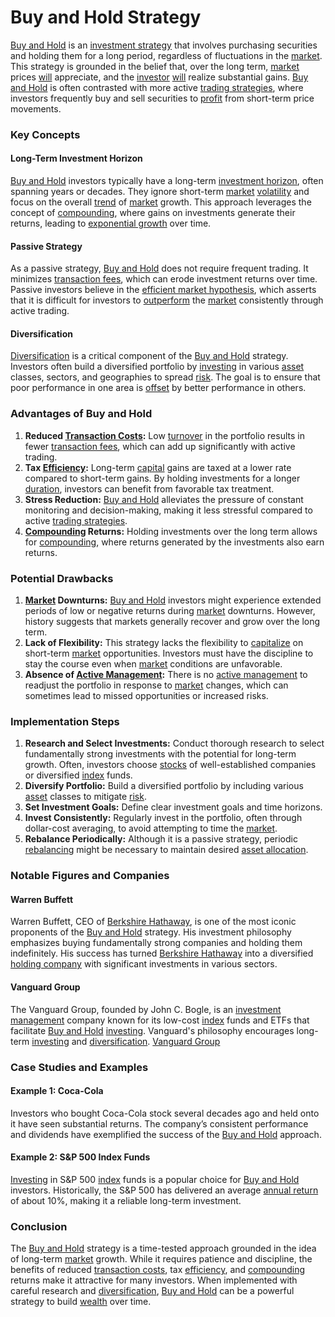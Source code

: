 # Buy and Hold Strategy

[Buy and Hold](../b/buy_and_hold.md) is an [investment strategy](../i/investment_strategy.md) that involves purchasing securities and holding them for a long period, regardless of fluctuations in the [market](../m/market.md). This strategy is grounded in the belief that, over the long term, [market](../m/market.md) prices [will](../w/will.md) appreciate, and the [investor](../i/investor.md) [will](../w/will.md) realize substantial gains. [Buy and Hold](../b/buy_and_hold.md) is often contrasted with more active [trading strategies](../t/trading_strategies.md), where investors frequently buy and sell securities to [profit](../p/profit.md) from short-term price movements.

### Key Concepts

#### Long-Term Investment Horizon
[Buy and Hold](../b/buy_and_hold.md) investors typically have a long-term [investment horizon](../i/investment_horizon.md), often spanning years or decades. They ignore short-term [market](../m/market.md) [volatility](../v/volatility.md) and focus on the overall [trend](../t/trend.md) of [market](../m/market.md) growth. This approach leverages the concept of [compounding](../c/compounding.md), where gains on investments generate their returns, leading to [exponential growth](../e/exponential_growth.md) over time.

#### Passive Strategy
As a passive strategy, [Buy and Hold](../b/buy_and_hold.md) does not require frequent trading. It minimizes [transaction fees](../t/transaction_fees.md), which can erode investment returns over time. Passive investors believe in the [efficient market hypothesis](../e/efficient_market_hypothesis.md), which asserts that it is difficult for investors to [outperform](../o/outperform.md) the [market](../m/market.md) consistently through active trading.

#### Diversification
[Diversification](../d/diversification.md) is a critical component of the [Buy and Hold](../b/buy_and_hold.md) strategy. Investors often build a diversified portfolio by [investing](../i/investing.md) in various [asset](../a/asset.md) classes, sectors, and geographies to spread [risk](../r/risk.md). The goal is to ensure that poor performance in one area is [offset](../o/offset.md) by better performance in others.

### Advantages of Buy and Hold

1. **Reduced [Transaction Costs](../t/transaction_costs.md):** Low [turnover](../t/turnover.md) in the portfolio results in fewer [transaction fees](../t/transaction_fees.md), which can add up significantly with active trading.
2. **Tax [Efficiency](../e/efficiency.md):** Long-term [capital](../c/capital.md) gains are taxed at a lower rate compared to short-term gains. By holding investments for a longer [duration](../d/duration.md), investors can benefit from favorable tax treatment.
3. **Stress Reduction:** [Buy and Hold](../b/buy_and_hold.md) alleviates the pressure of constant monitoring and decision-making, making it less stressful compared to active [trading strategies](../t/trading_strategies.md).
4. **[Compounding](../c/compounding.md) Returns:** Holding investments over the long term allows for [compounding](../c/compounding.md), where returns generated by the investments also earn returns.

### Potential Drawbacks

1. **[Market](../m/market.md) Downturns:** [Buy and Hold](../b/buy_and_hold.md) investors might experience extended periods of low or negative returns during [market](../m/market.md) downturns. However, history suggests that markets generally recover and grow over the long term.
2. **Lack of Flexibility:** This strategy lacks the flexibility to [capitalize](../c/capitalize.md) on short-term [market](../m/market.md) opportunities. Investors must have the discipline to stay the course even when [market](../m/market.md) conditions are unfavorable.
3. **Absence of [Active Management](../a/active_management.md):** There is no [active management](../a/active_management.md) to readjust the portfolio in response to [market](../m/market.md) changes, which can sometimes lead to missed opportunities or increased risks.

### Implementation Steps

1. **Research and Select Investments:** Conduct thorough research to select fundamentally strong investments with the potential for long-term growth. Often, investors choose [stocks](../s/stock.md) of well-established companies or diversified [index](../i/index_instrument.md) funds.
2. **Diversify Portfolio:** Build a diversified portfolio by including various [asset](../a/asset.md) classes to mitigate [risk](../r/risk.md).
3. **Set Investment Goals:** Define clear investment goals and time horizons.
4. **Invest Consistently:** Regularly invest in the portfolio, often through dollar-cost averaging, to avoid attempting to time the [market](../m/market.md).
5. **Rebalance Periodically:** Although it is a passive strategy, periodic [rebalancing](../r/rebalancing.md) might be necessary to maintain desired [asset allocation](../a/asset_allocation.md).

### Notable Figures and Companies

#### Warren Buffett
Warren Buffett, CEO of [Berkshire Hathaway](../b/berkshire_hathaway.md), is one of the most iconic proponents of the [Buy and Hold](../b/buy_and_hold.md) strategy. His investment philosophy emphasizes buying fundamentally strong companies and holding them indefinitely. His success has turned [Berkshire Hathaway](../b/berkshire_hathaway.md) into a diversified [holding company](../h/holding_company.md) with significant investments in various sectors.

#### Vanguard Group
The Vanguard Group, founded by John C. Bogle, is an [investment management](../i/investment_management.md) company known for its low-cost [index](../i/index_instrument.md) funds and ETFs that facilitate [Buy and Hold](../b/buy_and_hold.md) [investing](../i/investing.md). Vanguard's philosophy encourages long-term [investing](../i/investing.md) and [diversification](../d/diversification.md). [Vanguard Group](https://www.vanguard.com)

### Case Studies and Examples

#### Example 1: Coca-Cola
Investors who bought Coca-Cola stock several decades ago and held onto it have seen substantial returns. The company’s consistent performance and dividends have exemplified the success of the [Buy and Hold](../b/buy_and_hold.md) approach.

#### Example 2: S&P 500 Index Funds
[Investing](../i/investing.md) in S&P 500 [index](../i/index_instrument.md) funds is a popular choice for [Buy and Hold](../b/buy_and_hold.md) investors. Historically, the S&P 500 has delivered an average [annual return](../a/annual_return.md) of about 10%, making it a reliable long-term investment.

### Conclusion

The [Buy and Hold](../b/buy_and_hold.md) strategy is a time-tested approach grounded in the idea of long-term [market](../m/market.md) growth. While it requires patience and discipline, the benefits of reduced [transaction costs](../t/transaction_costs.md), tax [efficiency](../e/efficiency.md), and [compounding](../c/compounding.md) returns make it attractive for many investors. When implemented with careful research and [diversification](../d/diversification.md), [Buy and Hold](../b/buy_and_hold.md) can be a powerful strategy to build [wealth](../w/wealth.md) over time.